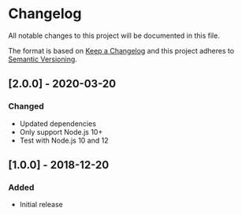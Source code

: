 # Changelog

All notable changes to this project will be documented in this file.

The format is based on [Keep a Changelog](http://keepachangelog.com/en/1.0.0/) and this project adheres to [Semantic Versioning](http://semver.org/spec/v2.0.0.html).

## [2.0.0] - 2020-03-20

### Changed

- Updated dependencies
- Only support Node.js 10+
- Test with Node.js 10 and 12

## [1.0.0] - 2018-12-20

### Added

- Initial release